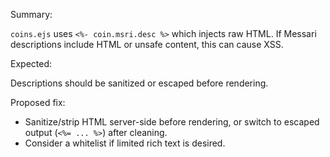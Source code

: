 Summary:

`coins.ejs` uses `<%- coin.msri.desc %>` which injects raw HTML. If Messari descriptions include HTML or unsafe content, this can cause XSS.

Expected:

Descriptions should be sanitized or escaped before rendering.

Proposed fix:

- Sanitize/strip HTML server-side before rendering, or switch to escaped output (`<%= ... %>`) after cleaning.
- Consider a whitelist if limited rich text is desired.

